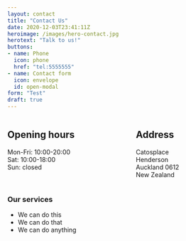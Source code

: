 ```yaml
---
layout: contact
title: "Contact Us"
date: 2020-12-03T23:41:11Z
heroimage: /images/hero-contact.jpg
herotext: "Talk to us!"
buttons:
- name: Phone
  icon: phone
  href: "tel:5555555"
- name: Contact form
  icon: envelope
  id: open-modal
form: "Test"
draft: true
---
```


<div class="columns is-multiline is-mobile">
    <div class="column">
        <h2 class="title is-4">Opening hours</h2>
        <p>Mon-Fri: 10:00-20:00<br>
        Sat: 10:00-18:00<br>
        Sun: closed</p>
    </div>
    <div class="column">
        <h2 class="title is-4">Address</h2>
        <p>Catosplace <br>Henderson<br>Auckland 0612<br>New Zealand</p>
    </div>
</div>

### Our services
- We can do this
- We can do that
- We can do anything
